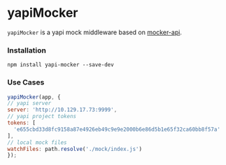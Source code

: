# yapiMocker

`yapiMocker` is a yapi mock middleware based on [mocker-api](https://github.com/jaywcjlove/mocker-api).

### Installation

`npm install yapi-mocker --save-dev`

### Use Cases

```js
yapiMocker(app, {
// yapi server  
server: 'http://10.129.17.73:9999',
// yapi project tokens
tokens: [
  'e655cbd33d8fc9158a87e4926eb49c9e9e2000b6e86d5b1e65f32ca60bb8f57a'
],
// local mock files
watchFiles: path.resolve('./mock/index.js')
});
```